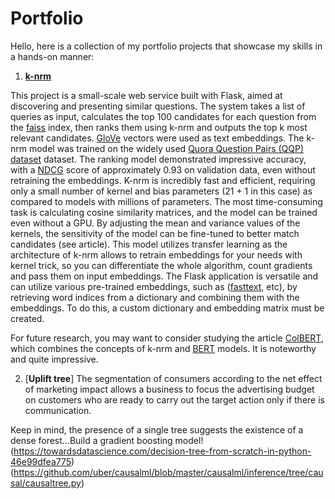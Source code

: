 # Portfolio
Hello, here is a collection of my portfolio projects that showcase my skills in a hands-on manner:
1. [**k-nrm**](https://arxiv.org/pdf/1706.06613.pdf)

This project is a small-scale web service built with Flask, aimed at discovering and presenting similar questions. The system takes a list of queries as input, calculates the top 100 candidates for each question from the [faiss](https://github.com/facebookresearch/faiss) index, then ranks them using k-nrm and outputs the top k most relevant candidates. [GloVe](https://nlp.stanford.edu/projects/glove/) vectors were used as text embeddings. The k-nrm model was trained on the widely used [Quora Question Pairs (QQP) dataset](https://gluebenchmark.com/tasks) dataset.
The ranking model demonstrated impressive accuracy, with a [NDCG](https://towardsdatascience.com/evaluate-your-recommendation-engine-using-ndcg-759a851452d1) score of approximately 0.93 on validation data, even without retraining the embeddings. K-nrm is incredibly fast and efficient, requiring only a small number of kernel and bias parameters (21 + 1 in this case) as compared to models with millions of parameters. The most time-consuming task is calculating cosine similarity matrices, and the model can be trained even without a GPU. By adjusting the mean and variance values of the kernels, the sensitivity of the model can be fine-tuned to better match candidates (see article). This model utilizes transfer learning as the architecture of k-nrm allows to retrain embeddings for your needs with kernel trick, so you can differentiate the whole algorithm, count gradients and pass them on input embeddings. The Flask application is versatile and can utilize various pre-trained embeddings, such as ([fasttext](https://fasttext.cc/), etc), by retrieving word indices from a dictionary and combining them with the embeddings. To do this, a custom dictionary and embedding matrix must be created.

For future research, you may want to consider studying the article [ColBERT](https://arxiv.org/pdf/2004.12832.pdf), which combines the concepts of k-nrm and [BERT](https://arxiv.org/pdf/1810.04805.pdf) models. It is noteworthy and quite impressive.

2. [**Uplift tree**]
The segmentation of consumers according to the net effect of marketing impact allows a business to focus the advertising budget on customers who are ready to carry out the target action only if there is communication.

Keep in mind, the presence of a single tree suggests the existence of a dense forest...Build a gradient boosting model!
(https://towardsdatascience.com/decision-tree-from-scratch-in-python-46e99dfea775)
(https://github.com/uber/causalml/blob/master/causalml/inference/tree/causal/causaltree.py)
